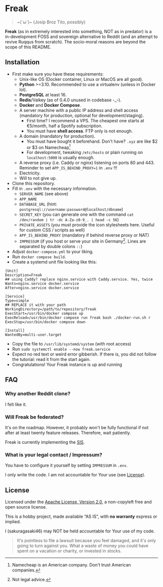 # Freak

> \~(´ω\`)\~
> (Josip Broz Tito, possibly)

**Freak** (as in extremely interested into something, NOT as in predator) is a in-development FOSS and sovereign alternative to Reddit (and an attempt to revive Ruqqus from scratch). The socio-moral reasons are beyond the scope of this README.

## Installation

* First make sure you have these requirements:
    * Unix-like OS (Docker container, Linux or MacOS are all good).
    * **Python** >=3.10. Recommended to use a virtualenv (unless in Docker lol).
    * **PostgreSQL** at least 16.
    * **Redis**/Valkey (as of 0.4.0 unused in codebase -_-).
    * **Docker** and **Docker Compose**.
    * A server machine with a public IP address and shell access (mandatory for production, optional for development/staging).
        * First time? I recommend a VPS. The cheapest one starts at €5/month, half a Spotify subscription.
        * You must have **shell access**. FTP only is not enough.
    * A domain (mandatory for production).
        * You must have bought it beforehand. Don't have? `.xyz` are like $2 or $3 on Namecheap[^1]
        * For development, tweaking `/etc/hosts` or plain running on `localhost:5000` is usually enough.
    * A reverse proxy (i.e. Caddy or nginx) listening on ports 80 and 443. Reminder to set `APP_IS_BEHIND_PROXY=1` in `.env` !!!
    * Electricity.
    * Will to not give up.
* Clone this repository.
* Fill in `.env` with the necessary information.
    * `SERVER_NAME` (see above)
    * `APP_NAME`
    * `DATABASE_URL` (hint: `postgresql://username:password@localhost/dbname`)
    * `SECRET_KEY` (you can generate one with the command `cat /dev/random | tr -dc A-Za-z0-9_. | head -c 56`)
    * `PRIVATE_ASSETS` (you must provide the icon stylesheets here. Useful for custom CSS / scripts as well)
    * `APP_IS_BEHIND_PROXY` (mandatory if behind reverse proxy or NAT)
    * `IMPRESSUM` (if you host or serve your site in Germany[^2]. Lines are separated by double colons `::`)
* Adjust `docker-compose.yml` to your liking.
* Run `docker compose build`.
* Create a systemd unit file looking like this:
```systemd
[Unit]
Description=Freak
## using Caddy? replace nginx.service with Caddy.service. Yes, twice
Wants=nginx.service docker.service
After=nginx.service docker.service

[Service]
Type=simple
## REPLACE it with your path
WorkingDirectory=/path/to/repository/freak
ExecStart=/usr/bin/docker compose up
ExecReload=/usr/bin/docker compose run freak bash ./docker-run.sh r
ExecStop=/usr/bin/docker compose down

[Install]
WantedBy=multi-user.target
```
* Copy the file to `/usr/lib/systemd/system` (with root access)
* Run `sudo systemctl enable --now freak.service`
* Expect no red text or weird error gibberish. If there is, you did not follow the tutorial: read it from the start again.
* Congratulations! Your Freak instance is up and running


[^1]: Namecheap is an American company. Don't trust American companies.
[^2]: Not legal advice.

## FAQ

### Why another Reddit clone? 

I felt like it.

### Will Freak be federated?

It's on the roadmap. However, it probably won't be fully functional if not after at least twenty feature releases. Therefore, wait patiently.

Freak is currently implementing the [SIS](https://yusur.moe/protocols/sis.html).

### What is your legal contact / Impressum?

You have to configure it yourself by setting `IMPRESSUM` in `.env`.

I only write the code. I am not accountable for Your use (see [License](#license)).

## License

Licensed under the [Apache License, Version 2.0](LICENSE), a non-copyleft free and open source license.

This is a hobby project, made available “AS IS”, with __no warranty__ express or implied.

I (sakuragasaki46) may NOT be held accountable for Your use of my code.

> It's pointless to file a lawsuit because you feel damaged, and it's only going to turn against you. What a waste of money you could have spent on a vacation or charity, or invested in stocks.

